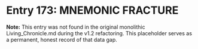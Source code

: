 # Entry 173: MNEMONIC FRACTURE

**Note:** This entry was not found in the original monolithic Living_Chronicle.md during the v1.2 refactoring. This placeholder serves as a permanent, honest record of that data gap.
